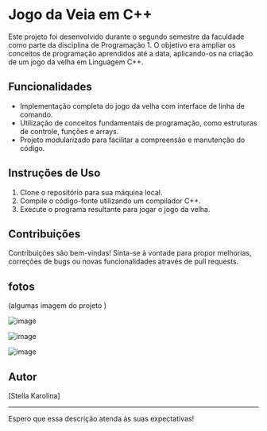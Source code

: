 
# Jogo da Veia em C++

Este projeto foi desenvolvido durante o segundo semestre da faculdade como parte da disciplina de Programação 1. O objetivo era ampliar os conceitos de programação aprendidos até a data, aplicando-os na criação de um jogo da velha em Linguagem C++.

## Funcionalidades

- Implementação completa do jogo da velha com interface de linha de comando.
- Utilização de conceitos fundamentais de programação, como estruturas de controle, funções e arrays.
- Projeto modularizado para facilitar a compreensão e manutenção do código.

## Instruções de Uso

1. Clone o repositório para sua máquina local.
2. Compile o código-fonte utilizando um compilador C++.
3. Execute o programa resultante para jogar o jogo da velha.

## Contribuições

Contribuições são bem-vindas! Sinta-se à vontade para propor melhorias, correções de bugs ou novas funcionalidades através de pull requests.

## fotos 

(algumas imagem do projeto )

![image](https://github.com/StellaKarolinaNunes/JogoVeia/assets/118007989/9799cbdf-64e7-4b25-87a4-ab0e3ac4afec)

![image](https://github.com/StellaKarolinaNunes/JogoVeia/assets/118007989/a9863448-3f8c-4cbd-b817-70d7b37b08b2)

![image](https://github.com/StellaKarolinaNunes/JogoVeia/assets/118007989/478f30e3-c4f1-4550-96bc-3e7dc1df17c9)


## Autor

[Stella Karolina]

---

Espero que essa descrição atenda às suas expectativas!

